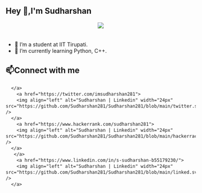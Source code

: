 ## Hey 👋,I'm Sudharshan
<p align="center">
  <img src="https://media.giphy.com/media/MeJgB3yMMwIaHmKD4z/giphy.gif" width="30%">
  <br><br>
  <samp>

<!--
**Sudharshan281/Sudharshan281** is a ✨ _special_ ✨ repository because its `README.md` (this file) appears on your GitHub profile.

Here are some ideas to get you started:

- 🔭 I’m currently working on ...
- 🌱 I’m currently learning 
- 👯 I’m looking to collaborate on ...
- 🤔 I’m looking for help with ...
- 💬 Ask me about ...
- 📫 How to reach me: ...
- 😄 Pronouns: ...
- ⚡ Fun fact: ...
-->
- 🔭 I’m a student at IIT Tirupati.
- 🌱 I’m currently learning Python, C++.

   
## 📫Connect with me
    
      </a>
        <a href="https://twitter.com/imsudharshan281">
        <img align="left" alt="Sudharshan | Linkedin" width="24px" src="https://github.com/Sudharshan281/Sudharshan281/blob/main/twitter.svg" />
      </a>
        <a href="https://www.hackerrank.com/sudharshan281">
        <img align="left" alt="Sudharshan | Linkedin" width="24px" src="https://github.com/Sudharshan281/Sudharshan281/blob/main/hackerrack.svg" />
      </a>
       </a>
        <a href="https://www.linkedin.com/in/s-sudharshan-b55179230/">
        <img align="left" alt="Sudharshan | Linkedin" width="24px" src="https://github.com/Sudharshan281/Sudharshan281/blob/main/linked.svg" />
      </a>

